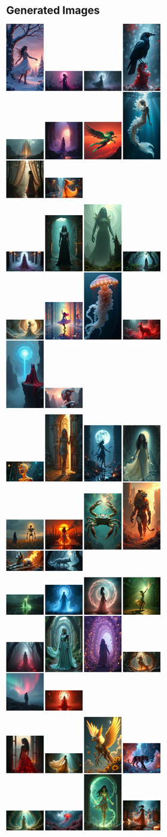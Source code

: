 # Generated Images



<img src="2025_07_13_01.png" width="100"/> <img src="2025_07_13_02.png" width="100"/> <img src="2025_07_13_03.png" width="100"/> <img src="2025_07_13_04.png" width="100"/> <img src="2025_07_13_05.png" width="100"/> <img src="2025_07_13_06.png" width="100"/> <img src="2025_07_13_07.png" width="100"/> <img src="2025_07_13_08.png" width="100"/> <img src="2025_07_13_09.png" width="100"/> <img src="2025_07_13_10.png" width="100"/>

<img src="2025_07_13_11.png" width="100"/> <img src="2025_07_13_12.png" width="100"/> <img src="2025_07_13_13.png" width="100"/> <img src="2025_07_13_14.png" width="100"/> <img src="2025_07_13_15.png" width="100"/> <img src="2025_07_13_16.png" width="100"/> <img src="2025_07_13_17.png" width="100"/> <img src="2025_07_13_18.png" width="100"/> <img src="2025_07_13_19.png" width="100"/> <img src="2025_07_13_20.png" width="100"/>

<img src="2025_07_13_21.png" width="100"/> <img src="2025_07_13_22.png" width="100"/> <img src="2025_07_13_23.png" width="100"/> <img src="2025_07_13_24.png" width="100"/> <img src="2025_07_13_25.png" width="100"/> <img src="2025_07_13_26.png" width="100"/> <img src="2025_07_13_27.png" width="100"/> <img src="2025_07_13_28.png" width="100"/> <img src="2025_07_13_29.png" width="100"/> <img src="2025_07_13_30.png" width="100"/>

<img src="2025_07_13_31.png" width="100"/> <img src="2025_07_13_32.png" width="100"/> <img src="2025_07_13_33.png" width="100"/> <img src="2025_07_13_34.png" width="100"/> <img src="2025_07_13_35.png" width="100"/> <img src="2025_07_13_36.png" width="100"/> <img src="2025_07_13_37.png" width="100"/> <img src="2025_07_13_38.png" width="100"/> <img src="2025_07_13_39.png" width="100"/> <img src="2025_07_13_40.png" width="100"/>

<img src="2025_07_13_41.png" width="100"/> <img src="2025_07_13_42.png" width="100"/> <img src="2025_07_13_43.png" width="100"/> <img src="2025_07_13_44.png" width="100"/> <img src="2025_07_13_45.png" width="100"/> <img src="2025_07_13_46.png" width="100"/> <img src="2025_07_13_47.png" width="100"/> <img src="2025_07_13_48.png" width="100"/>